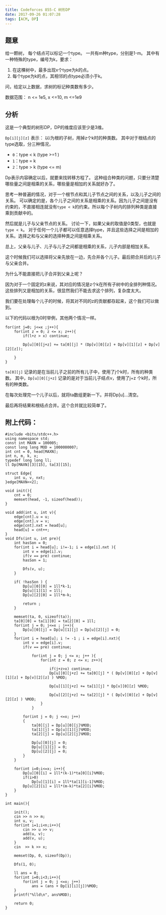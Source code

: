 ```yaml
---
title: Codeforces 855-C 树形DP
date: 2017-09-26 01:07:28
tags: [ACM, DP]
---
```


## 题意

给一颗树， 每个结点可以标记一个type。
一共有m种type，分别是1-m。
其中有一种特殊的type，编号为k，要求：
1. 在这棵树中，最多出现x个type为k的点。
2. 每个type为k的点，其相邻的点type必须小于k。

问，给定以上数据，求树的标记种类数有多少。

数据范围： n <= 1e5, x <=10, m <=1e9
## 分析

这是一个典型的树形DP，DP的维度应该至少是3维。

`Dp[i][j][z]` 表示： 以i为根的子树，用掉z个k时的种类数。
其中对于根结点的type选取，分三种情况，
- `0`：type < k (type >=1 )
- `1`：type = k 
- `2`：type > k (type <= m)

Dp表示内容确定以后，就要来找转移方程了。
这种组合种类的问题，只要分清楚哪些量之间是相乘的关系，哪些量是相加的关系就好办了。

思考一种普遍的情况，对于一个根节点和其儿子节点之间的关系，以及儿子之间的关系。
可以确定的是，各个儿子之间的关系是相乘的关系。因为儿子之间是没有约束的，不直接相连就没有`type < k`的约束。所以每个子树内的排列种类是直接乘到贡献中的。

然后就是儿子与父亲节点的关系。
讨论一下，如果父亲的取值是0类型，也就是`type < k`。 对于任何一个儿子都可以任意选择type，并且这些选择之间是相加的关系。选择之和与父亲的选择种类之间是相乘关系。

总上，父亲与儿子、儿子与儿子之间都是相乘的关系，儿子内部是相加关系。

这个时候我们可以选择将父亲先放在一边，先合并各个儿子。最后把合并后的儿子与父亲合并。

为什么不能直接把儿子合并到父亲上呢？

因为对于一个固定的z来说，其对应的情况是z个k在所有子树中的全排列种情况。这些排列又是相加的关系，很显然我们不能去求这个排列，复杂度太大。

我们要在处理每个儿子的时候，将其对不同的z的贡献都存起来，这个我们可以做到。

以下的代码以根为0时举例，其他两个情况一样。

```
for(int j=0; j<=x ;j++){
    for(int z = 0; z <= x; z++){
        if(l+z > x) continue;

        Dp[u][0][j+z] += ta[0][j] * (Dp[v][0][z] + Dp[v][1][z] + Dp[v][2][z]);

    }
}
```

`ta[0][j]` 记录的是在当前儿子之前的所有儿子中，使用了j个k时，所有的种类数。
其中，`Dp[u][0][j+z]` 记录的是对于当前儿子结点v，使用了j+z 个k时，所有的种类数。

在每次处理完一个儿子以后，就将ta数组更新一下。并将Dp[u]...清空。

最后再将结果和根结点合并。这个合并就比较简单了。

## 附上代码：
```
#include <bits/stdc++.h>
using namespace std;
const int MAXN = 100005;
const long long MOD = 1000000007;
int cnt = 0, head[MAXN];
int n, m, k, x;
typedef long long ll;
ll Dp[MAXN][3][15], ta[3][15];

struct Edge{
    int u, v, nxt;
}edge[MAXN<<2];

void init(){
    cnt = 0;
    memset(head, -1, sizeof(head));
}

void add(int u, int v){
    edge[cnt].u = u;
    edge[cnt].v = v;
    edge[cnt].nxt = head[u];
    head[u] = cnt++;
}
void Dfs(int u, int pre){
    int hasSon = 0;
    for(int i = head[u]; i!=-1; i = edge[i].nxt ){
        int v = edge[i].v;
        if(v == pre) continue;
        hasSon = 1;

        Dfs(v, u);
    }

    if( !hasSon ) {
        Dp[u][0][0] = 1ll*k-1;
        Dp[u][1][1] = 1ll;
        Dp[u][2][0] = 1ll*m-k;

        return ;
    }

    memset(ta, 0, sizeof(ta));
    ta[0][0] = ta[1][0] = ta[2][0] = 1ll;
    for(int j = 0; j<=x ; j++){
        Dp[u][0][j] = Dp[u][1][j] = Dp[u][2][j] = 0;
    }
    for(int i = head[u]; i != -1 ; i = edge[i].nxt){
        int v = edge[i].v;
        if(v == pre) continue;

            for(int j = 0; j <= x; j++ ){
                for(int z = 0; z <= x; z++){

                    if(j+z>x) continue;
                    Dp[u][0][j+z] += ta[0][j] * ( Dp[v][0][z] + Dp[v][1][z] + Dp[v][2][z] ) %MOD;

                    Dp[u][1][j+z] += ta[1][j] * Dp[v][0][z] %MOD;

                    Dp[u][2][j+z] += ta[2][j] * ( Dp[v][0][z] + Dp[v][2][z] ) %MOD;
                }
            }

        for(int j = 0; j <=x; j++)
        {
            ta[0][j] = Dp[u][0][j]%MOD;
            ta[1][j] = Dp[u][1][j]%MOD;
            ta[2][j] = Dp[u][2][j]%MOD;

            Dp[u][0][j] = 0;
            Dp[u][1][j] = 0;
            Dp[u][2][j] = 0;
        }
    }

    for(int i=0;i<=x; i++){
        Dp[u][0][i] = 1ll*(k-1)*ta[0][i]%MOD;
        if(i>0)
            Dp[u][1][i] = 1ll*ta[1][i-1]%MOD;
        Dp[u][2][i] = 1ll*(m-k)*ta[2][i]%MOD;
    }
}

int main(){

    init();
    cin >> n >> m;
    int u, v;
    for(int i=1;i<n;i++){
        cin >> u >> v;
        add(u, v);
        add(v, u);
    }
    cin  >> k >> x;

    memset(Dp, 0, sizeof(Dp));

    Dfs(1, 0);

    ll ans = 0;
    for(int i=0;i<3;i++){
        for(int j = 0; j <=x; j++)
            ans = (ans + Dp[1][i][j])%MOD;
    }
    printf("%lld\n", ans%MOD);

    return 0;
}

```
